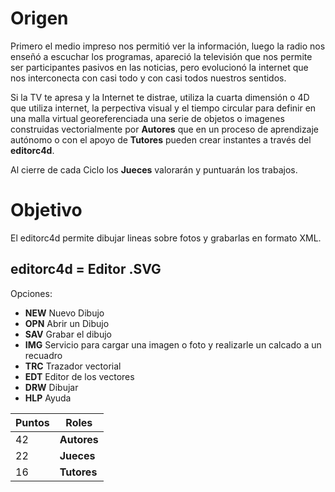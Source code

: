 # Origen

Primero el medio impreso nos permitió ver la información, luego la radio nos enseñó a escuchar los programas, apareció la televisión que nos permite ser participantes pasivos en las noticias, pero evolucionó la internet que nos interconecta con casi todo y con casi todos nuestros sentidos.

Si la TV te apresa y la Internet te distrae, utiliza la cuarta dimensión o 4D que utiliza internet, la perpectiva visual y el tiempo circular para definir en una malla virtual georeferenciada una serie de objetos o imagenes construidas vectorialmente por **Autores** que en un proceso de aprendizaje autónomo o con el apoyo de **Tutores** pueden crear instantes a través del **editorc4d**. 

Al cierre de  cada Ciclo los **Jueces** valorarán y puntuarán los trabajos.

# Objetivo

El editorc4d permite dibujar lineas sobre fotos y grabarlas en formato XML.

## editorc4d = Editor .SVG
Opciones:
* **NEW** Nuevo Dibujo
* **OPN** Abrir un Dibujo
* **SAV** Grabar el dibujo
* **IMG** Servicio para cargar una imagen o foto y realizarle un calcado a un recuadro
* **TRC** Trazador vectorial 
* **EDT** Editor de los vectores
* **DRW** Dibujar 
* **HLP** Ayuda

| Puntos |    Roles    |
| ------ | ------------|
|   42   | **Autores** |
|   22   | **Jueces**  |
|   16   | **Tutores** |


